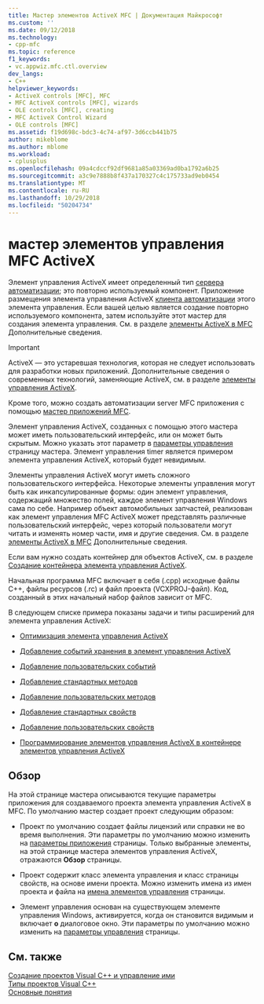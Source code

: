 ```yaml
---
title: Мастер элементов ActiveX MFC | Документация Майкрософт
ms.custom: ''
ms.date: 09/12/2018
ms.technology:
- cpp-mfc
ms.topic: reference
f1_keywords:
- vc.appwiz.mfc.ctl.overview
dev_langs:
- C++
helpviewer_keywords:
- ActiveX controls [MFC], MFC
- MFC ActiveX controls [MFC], wizards
- OLE controls [MFC], creating
- MFC ActiveX Control Wizard
- OLE controls [MFC]
ms.assetid: f19d698c-bdc3-4c74-af97-3d6ccb441b75
author: mikeblome
ms.author: mblome
ms.workload:
- cplusplus
ms.openlocfilehash: 09a4cdccf92df9681a85a03369ad0ba1792a6b25
ms.sourcegitcommit: a3c9e7888b8f437a170327c4c175733ad9eb0454
ms.translationtype: MT
ms.contentlocale: ru-RU
ms.lasthandoff: 10/29/2018
ms.locfileid: "50204734"
---
```

# <a name="mfc-activex-control-wizard"></a>мастер элементов управления MFC ActiveX

Элемент управления ActiveX имеет определенный тип [сервера автоматизации](../../mfc/automation-servers.md); это повторно используемый компонент. Приложение размещения элемента управления ActiveX [клиента автоматизации](../../mfc/automation-clients.md) этого элемента управления. Если вашей целью является создание повторно используемого компонента, затем используйте этот мастер для создания элемента управления. См. в разделе [элементы ActiveX в MFC](../../mfc/mfc-activex-controls.md) Дополнительные сведения.

>[!IMPORTANT]
> ActiveX — это устаревшая технология, которая не следует использовать для разработки новых приложений. Дополнительные сведения о современных технологий, заменяющие ActiveX, см. в разделе [элементы управления ActiveX](../activex-controls.md).

Кроме того, можно создать автоматизации server MFC приложения с помощью [мастер приложений MFC](../../mfc/reference/mfc-application-wizard.md).

Элемент управления ActiveX, созданных с помощью этого мастера может иметь пользовательский интерфейс, или он может быть скрытым. Можно указать этот параметр в [параметры управления](../../mfc/reference/control-settings-mfc-activex-control-wizard.md) страницу мастера. Элемент управления timer является примером элемента управления ActiveX, который будет невидимым.

Элементы управления ActiveX могут иметь сложного пользовательского интерфейса. Некоторые элементы управления могут быть как инкапсулированные формы: один элемент управления, содержащий множество полей, каждое элемент управления Windows сама по себе. Например объект автомобильных запчастей, реализован как элемент управления MFC ActiveX может представлять различные пользовательский интерфейс, через который пользователи могут читать и изменять номер части, имя и другие сведения. См. в разделе [элементы ActiveX в MFC](../../mfc/mfc-activex-controls.md) Дополнительные сведения.

Если вам нужно создать контейнер для объектов ActiveX, см. в разделе [Создание контейнера элемента управления ActiveX](../../mfc/reference/creating-an-mfc-activex-control-container.md).

Начальная программа MFC включает в себя (.cpp) исходные файлы C++, файлы ресурсов (.rc) и файл проекта (VCXPROJ-файл). Код, созданный в этих начальный набор файлов зависит от MFC.

В следующем списке примера показаны задачи и типы расширений для элемента управления ActiveX:

- [Оптимизация элемента управления ActiveX](../../mfc/mfc-activex-controls-optimization.md)

- [Добавление событий хранения в элемент управления ActiveX](../../mfc/mfc-activex-controls-adding-stock-events-to-an-activex-control.md)

- [Добавление пользовательских событий](../../mfc/mfc-activex-controls-adding-custom-events.md)

- [Добавление стандартных методов](../../mfc/mfc-activex-controls-adding-stock-methods.md)

- [Добавление пользовательских методов](../../mfc/mfc-activex-controls-adding-custom-methods.md)

- [Добавление стандартных свойств](../../mfc/mfc-activex-controls-adding-stock-properties.md)

- [Добавление пользовательских свойств](../../mfc/mfc-activex-controls-adding-custom-properties.md)

- [Программирование элементов управления ActiveX в контейнере элементов управления ActiveX](../../mfc/programming-activex-controls-in-a-activex-control-container.md)

## <a name="overview"></a>Обзор

На этой странице мастера описываются текущие параметры приложения для создаваемого проекта элемента управления ActiveX в MFC. По умолчанию мастер создает проект следующим образом:

- Проект по умолчанию создает файлы лицензий или справки не во время выполнения. Эти параметры по умолчанию можно изменить на [параметры приложения](../../mfc/reference/application-settings-mfc-activex-control-wizard.md) страницы. Только выбранные элементы, на этой странице мастера элементов управления ActiveX, отражаются **Обзор** страницы.

- Проект содержит класс элемента управления и класс страницы свойств, на основе имени проекта. Можно изменить имена из имен проекта и файла на [имена элементов управления](../../mfc/reference/control-names-mfc-activex-control-wizard.md) страницы.

- Элемент управления основан на существующем элементе управления Windows, активируется, когда он становится видимым и включает **о** диалоговое окно. Эти параметры по умолчанию можно изменить на [параметры управления](../../mfc/reference/control-settings-mfc-activex-control-wizard.md) страницы.

## <a name="see-also"></a>См. также

[Создание проектов Visual C++ и управление ими](../../ide/creating-and-managing-visual-cpp-projects.md)<br/>
[Типы проектов Visual C++](../../ide/visual-cpp-project-types.md)<br/>
[Основные понятия](../../atl/active-template-library-atl-concepts.md)

